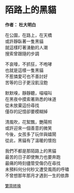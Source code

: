 # 陌路上的黑貓

**作者： 杜大明白**

在公園，在路上，在天橋  
或許靜臥著一隻黑貓  
就這樣盯著湧動的人潮    
搜索曾跟隨的步調    

不哀嚎，不抓狂，不咆哮  
也就是這樣一隻黑貓  
不惹憐愛可也不善討好    
苦等的日子更沒飢沒飽    

默默嗅，靜靜聽，喵喵叫  
在黑夜中摸索著熟悉的味道    
從未放棄這份尋找    
僅存的記憶卻要模糊掉    

清風吹，花絮飄，艷陽照  
或許迎來一個善意的微笑  
今後，女孩多了玩伴與嬉鬧    
從此，黑貓有了溫暖的懷抱    

我們不都是那陌路上的黑貓    
最苦的日子即使無力也要奔跑  
最痛的時刻儘管受傷仍在尋找  
未預料何分何秒又遭受風雨的呼嘯  
不曾想那年那月才遇到一生的依靠  

<font size="2" color="blue">[繁简转换](https://github.com/graycat0918/my-poem/blob/master/poetry/chinese_simplified/a_cat_on_the_road.md)</font>


